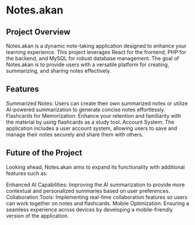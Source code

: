 # Notes.akan

## Project Overview

Notes.akan is a dynamic note-taking application designed to enhance your learning experience. This project leverages React for the frontend, PHP for the backend, and MySQL for robust database management. The goal of Notes.akan is to provide users with a versatile platform for creating, summarizing, and sharing notes effectively.

## Features
Summarized Notes: Users can create their own summarized notes or utilize AI-powered summarization to generate concise notes effortlessly.
Flashcards for Memorization: Enhance your retention and familiarity with the material by using flashcards as a study tool.
Account System: The application includes a user account system, allowing users to save and manage their notes securely and share them with others.


## Future of the Project
Looking ahead, Notes.akan aims to expand its functionality with additional features such as:

Enhanced AI Capabilities: Improving the AI summarization to provide more contextual and personalized summaries based on user preferences.
Collaboration Tools: Implementing real-time collaboration features so users can work together on notes and flashcards.
Mobile Optimization: Ensuring a seamless experience across devices by developing a mobile-friendly version of the application.
